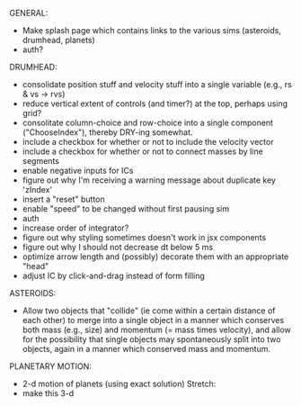 GENERAL:
* Make splash page which contains links to the various sims (asteroids, drumhead, planets)
* auth?

DRUMHEAD:
* consolidate position stuff and velocity stuff into a single variable (e.g., rs & vs -> rvs)
* reduce vertical extent of controls (and timer?) at the top, perhaps using grid?
* consolitate column-choice and row-choice into a single component ("ChooseIndex"), thereby DRY-ing somewhat.
* include a checkbox for whether or not to include the velocity vector
* include a checkbox for whether or not to connect masses by line segments
* enable negative inputs for ICs
* figure out why I'm receiving a warning message about duplicate key 'zIndex'
* insert a "reset" button
* enable "speed" to be changed without first pausing sim
* auth
* increase order of integrator?
* figure out why styling sometimes doesn't work in jsx components
* figure out why I should not decrease dt below 5 ms
* optimize arrow length and (possibly) decorate them with an appropriate "head"
* adjust IC by click-and-drag instead of form filling

ASTEROIDS:
* Allow two objects that "collide" (ie come within a certain distance of each other) to merge into a single object in a manner which conserves both mass (e.g., size) and momentum (= mass times velocity), and allow for the possibility that single objects may spontaneously split into two objects, again in a manner which conserved mass and momentum.

PLANETARY MOTION:
* 2-d motion of planets (using exact solution)
Stretch:
* make this 3-d
